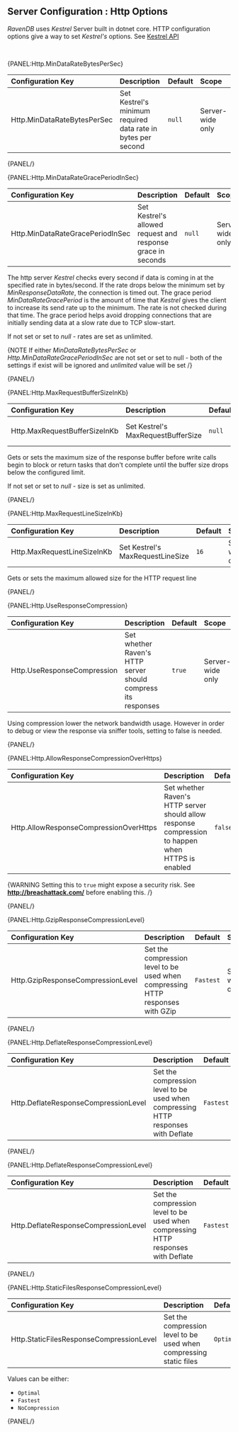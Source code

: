 ## Server Configuration : Http Options

*RavenDB* uses *Kestrel* Server built in dotnet core. HTTP configuration options give a way to set *Kestrel's* options. See [Kestrel API](https://docs.microsoft.com/en-us/dotnet/api/microsoft.aspnetcore.server.kestrel?view=aspnetcore-1.1)

<br>

{PANEL:Http.MinDataRateBytesPerSec}

| Configuration Key | Description | Default | Scope |
|:------------------|:------------|:--------|:------|
| Http.MinDataRateBytesPerSec | Set Kestrel's minimum required data rate in bytes per second | `null` | Server-wide only |

{PANEL/}

{PANEL:Http.MinDataRateGracePeriodInSec}

| Configuration Key | Description | Default | Scope |
|:------------------|:------------|:--------|:------|
| Http.MinDataRateGracePeriodInSec | Set Kestrel's allowed request and response grace in seconds | `null` | Server-wide only |

The http server *Kestrel* checks every second if data is coming in at the specified rate in bytes/second. If the rate drops below the minimum set by *MinResponseDataRate*, the connection is timed out. The grace period *MinDataRateGracePeriod* is the amount of time that *Kestrel* gives the client to increase its send rate up to the minimum. The rate is not checked during that time. The grace period helps avoid dropping connections that are initially sending data at a slow rate due to TCP slow-start.

If not set or set to *null* - rates are set as unlimited.

{NOTE If either *MinDataRateBytesPerSec* or *Http.MinDataRateGracePeriodInSec* are not set or set to null - both of the settings if exist will be ignored and *unlimited* value will be set /}

{PANEL/}

{PANEL:Http.MaxRequestBufferSizeInKb}

| Configuration Key | Description | Default | Scope |
|:------------------|:------------|:--------|:------|
| Http.MaxRequestBufferSizeInKb | Set Kestrel's MaxRequestBufferSize | `null` | Server-wide only |

Gets or sets the maximum size of the response buffer before write calls begin to block or return tasks that don't complete until the buffer size drops below the configured limit. 

If not set or set to *null* - size is set as unlimited.

{PANEL/}

{PANEL:Http.MaxRequestLineSizeInKb}

| Configuration Key | Description | Default | Scope |
|:------------------|:------------|:--------|:------|
| Http.MaxRequestLineSizeInKb | Set Kestrel's MaxRequestLineSize | `16` | Server-wide only |

Gets or sets the maximum allowed size for the HTTP request line

{PANEL/}

{PANEL:Http.UseResponseCompression}

| Configuration Key | Description | Default | Scope |
|:------------------|:------------|:--------|:------|
| Http.UseResponseCompression | Set whether Raven's HTTP server should compress its responses | `true` | Server-wide only |

Using compression lower the network bandwidth usage.  However in order to debug or view the response via sniffer tools, setting to false is needed. 

{PANEL/}

{PANEL:Http.AllowResponseCompressionOverHttps}

| Configuration Key | Description | Default | Scope |
|:------------------|:------------|:--------|:------|
| Http.AllowResponseCompressionOverHttps | Set whether Raven's HTTP server should allow response compression to happen when HTTPS is enabled | `false` | Server-wide only |

{WARNING Setting this to `true` might expose a security risk. See **http://breachattack.com/** before enabling this. /}

{PANEL/}

{PANEL:Http.GzipResponseCompressionLevel}

| Configuration Key | Description | Default | Scope |
|:------------------|:------------|:--------|:------|
| Http.GzipResponseCompressionLevel | Set the compression level to be used when compressing HTTP responses with GZip | `Fastest` | Server-wide only |

{PANEL/}

{PANEL:Http.DeflateResponseCompressionLevel}

| Configuration Key | Description | Default | Scope |
|:------------------|:------------|:--------|:------|
| Http.DeflateResponseCompressionLevel | Set the compression level to be used when compressing HTTP responses with Deflate | `Fastest` | Server-wide only |

{PANEL/}

{PANEL:Http.DeflateResponseCompressionLevel}

| Configuration Key | Description | Default | Scope |
|:------------------|:------------|:--------|:------|
| Http.DeflateResponseCompressionLevel | Set the compression level to be used when compressing HTTP responses with Deflate | `Fastest` | Server-wide only |

{PANEL/}

{PANEL:Http.StaticFilesResponseCompressionLevel}

| Configuration Key | Description | Default | Scope |
|:------------------|:------------|:--------|:------|
| Http.StaticFilesResponseCompressionLevel | Set the compression level to be used when compressing static files | `Optimal` | Server-wide only |

Values can be either:

* `Optimal`
* `Fastest`
* `NoCompression`

{PANEL/}
